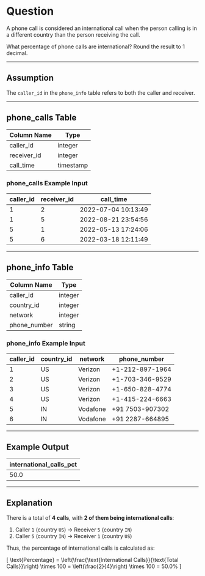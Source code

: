 # Question

A phone call is considered an international call when the person calling is in a different country than the person receiving the call.

What percentage of phone calls are international? Round the result to 1 decimal.

---

## Assumption

The `caller_id` in the `phone_info` table refers to both the caller and receiver.

---

## phone_calls Table

| Column Name   | Type      |
|---------------|-----------|
| caller_id     | integer   |
| receiver_id   | integer   |
| call_time     | timestamp |

### phone_calls Example Input

| caller_id | receiver_id | call_time           |
|-----------|-------------|---------------------|
| 1         | 2           | 2022-07-04 10:13:49 |
| 1         | 5           | 2022-08-21 23:54:56 |
| 5         | 1           | 2022-05-13 17:24:06 |
| 5         | 6           | 2022-03-18 12:11:49 |

---

## phone_info Table

| Column Name   | Type      |
|---------------|-----------|
| caller_id     | integer   |
| country_id    | integer   |
| network       | integer   |
| phone_number  | string    |

### phone_info Example Input

| caller_id | country_id | network  | phone_number       |
|-----------|------------|----------|--------------------|
| 1         | US         | Verizon  | +1-212-897-1964    |
| 2         | US         | Verizon  | +1-703-346-9529    |
| 3         | US         | Verizon  | +1-650-828-4774    |
| 4         | US         | Verizon  | +1-415-224-6663    |
| 5         | IN         | Vodafone | +91 7503-907302    |
| 6         | IN         | Vodafone | +91 2287-664895    |

---

## Example Output

| international_calls_pct |
|--------------------------|
| 50.0                    |

---

## Explanation

There is a total of **4 calls**, with **2 of them being international calls**:

1. Caller `1` (country `US`) → Receiver `5` (country `IN`)  
2. Caller `5` (country `IN`) → Receiver `1` (country `US`)

Thus, the percentage of international calls is calculated as:

\[
\text{Percentage} = \left(\frac{\text{International Calls}}{\text{Total Calls}}\right) \times 100 = \left(\frac{2}{4}\right) \times 100 = 50.0\%
\]
